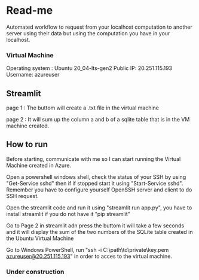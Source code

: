 # Read-me

Automated workflow to request from your localhost computation to another server using their data but using the computation you have in your localhost.

### Virtual Machine

Operating system : Ubuntu 20_04-lts-gen2
Public IP: 20.251.115.193
Username: azureuser


## Streamlit

page 1 : The buttom will create a .txt file in the virtual machine

page 2 : It will sum up the column a and b of a sqlite table that is in the VM machine created.

## How to run 

Before starting, communicate with me so I can start running the Virtual Machine created in Azure.

Open a powershell windows shell, check the status of your SSH by using "Get-Service sshd" then if if stopped start it using "Start-Service sshd".
Remember you have to configure yourself OpenSSH server and client to do SSH request.

Open the streamlit code and run it using "streamlit run app.py", you have to install streamlit if you do not have it "pip streamlit"

Go to Page 2 in streamlit adn press the buttom it will take a few seconds and it will display the sum of the two numbers of the SQLite table created in the Ubuntu Virtual Machine 

Go to Windows PowerShell, run "ssh -i C:\path\to\private\key.pem azureuser@20.251.115.193" in order to acces to the virtual machine.

### Under construction


